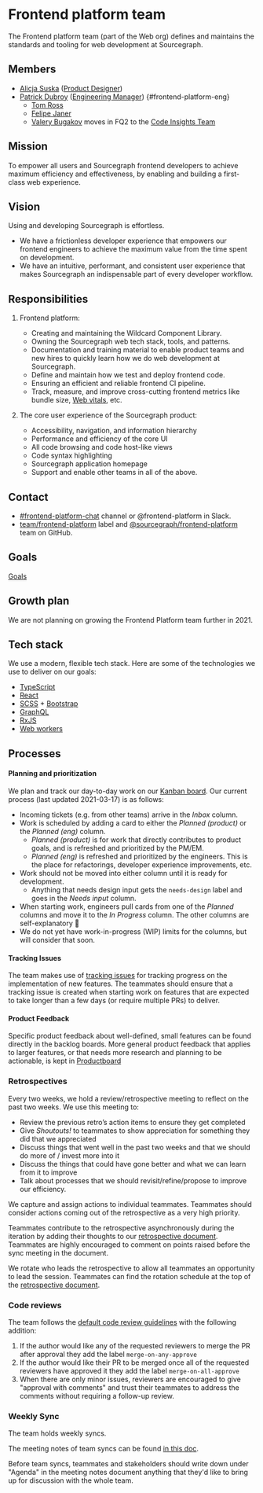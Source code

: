 # Frontend platform team

The Frontend platform team (part of the Web org) defines and maintains the standards and tooling for web development at Sourcegraph.

## Members

<!-- Due to the markdown renderer that we use, the indentation here is sensitive. If you want to change the indentation, check that it renders correctly locally with `make serve` -->
- [Alicja Suska](../../../../company/team/index.md#alicja-suska-she-her) ([Product Designer](../../../product/roles/index.md#product-designer))
- [Patrick Dubroy](../../../../company/team/index.md#patrick-dubroy-he-him) ([Engineering Manager](../../../engineering/roles/index.md#engineering-manager)) {#frontend-platform-eng}
  - [Tom Ross](../../../../company/team/index.md#tom-ross-he-him)
  - [Felipe Janer](../../../../company/team/index.md#felipe-janer-he-him)  
  - [Valery Bugakov](../../../../company/team/index.md#valery-bugakov-he-him) moves in FQ2 to the [Code Insights Team](../code-insights/index.md)

## Mission

To empower all users and Sourcegraph frontend developers to achieve maximum efficiency and effectiveness, by enabling and building a first-class web experience.

## Vision

Using and developing Sourcegraph is effortless.

- We have a frictionless developer experience that empowers our frontend engineers to achieve the maximum value from the time spent on development.
- We have an intuitive, performant, and consistent user experience that makes Sourcegraph an indispensable part of every developer workflow.

## Responsibilities

1. Frontend platform:
   - Creating and maintaining the Wildcard Component Library.
   - Owning the Sourcegraph web tech stack, tools, and patterns.
   - Documentation and training material to enable product teams and new hires to quickly learn how we do web development at Sourcegraph.
   - Define and maintain how we test and deploy frontend code.
   - Ensuring an efficient and reliable frontend CI pipeline.
   - Track, measure, and improve cross-cutting frontend metrics like bundle size, [Web vitals](https://web.dev/vitals/), etc.

2. The core user experience of the Sourcegraph product:
    - Accessibility, navigation, and information hierarchy
    - Performance and efficiency of the core UI
    - All code browsing and code host-like views
    - Code syntax highlighting    
    - Sourcegraph application homepage
    - Support and enable other teams in all of the above.

## Contact

- [#frontend-platform-chat](https://sourcegraph.slack.com/archives/C01LTKUHRL3) channel or @frontend-platform in Slack.
- [team/frontend-platform](https://github.com/sourcegraph/sourcegraph/labels/team%2Ffrontend-platform) label and [@sourcegraph/frontend-platform](https://github.com/orgs/sourcegraph/teams/frontend-platform) team on GitHub.

## Goals

[Goals](goals.md)

## Growth plan

We are not planning on growing the Frontend Platform team further in 2021.

## Tech stack

We use a modern, flexible tech stack.
Here are some of the technologies we use to deliver on our goals:

- [TypeScript](https://www.typescriptlang.org/)
- [React](https://reactjs.org/)
- [SCSS](https://sass-lang.com/) + [Bootstrap](https://getbootstrap.com/)
- [GraphQL](https://graphql.org/)
- [RxJS](https://rxjs-dev.firebaseapp.com/guide/overview)
- [Web workers](https://developer.mozilla.org/en-US/docs/Web/API/Web_Workers_API)

## Processes

#### Planning and prioritization

We plan and track our day-to-day work on our [Kanban board](https://github.com/orgs/sourcegraph/projects/144). Our current process (last updated 2021-03-17) is as follows:

- Incoming tickets (e.g. from other teams) arrive in the _Inbox_ column.
- Work is scheduled by adding a card to either the _Planned (product)_ or the _Planned (eng)_ column.
   - _Planned (product)_ is for work that directly contributes to product goals, and is refreshed and prioritized by the PM/EM.
   - _Planned (eng)_ is refreshed and prioritized by the engineers. This is the place for refactorings, developer experience improvements, etc.
- Work should not be moved into either column until it is ready for development.
   - Anything that needs design input gets the `needs-design` label and goes in the _Needs input_ column.
- When starting work, engineers pull cards from one of the _Planned_ columns and move it to the _In Progress_ column. The other columns are self-explanatory 🙂
- We do not yet have work-in-progress (WIP) limits for the columns, but will consider that soon.

#### Tracking Issues

The team makes use of [tracking issues](../../tracking_issues.md) for tracking progress on the implementation of new features. The teammates should ensure that a tracking issue is created when starting work on features that are expected to take longer than a few days (or require multiple PRs) to deliver.

#### Product Feedback

Specific product feedback about well-defined, small features can be found directly in the backlog boards. More general product feedback that applies to larger features, or that needs more research and planning to be actionable, is kept in [Productboard](https://sourcegraph.productboard.com/feature-board/2330177-web-frontend-platform)

### Retrospectives

Every two weeks, we hold a review/retrospective meeting to reflect on the past two weeks. We use this meeting to:

- Review the previous retro’s action items to ensure they get completed
- Give _Shoutouts!_ to teammates to show appreciation for something they did that we appreciated
- Discuss things that went well in the past two weeks and that we should do more of / invest more into it
- Discuss the things that could have gone better and what we can learn from it to improve
- Talk about processes that we should revisit/refine/propose to improve our efficiency.

We capture and assign actions to individual teammates. Teammates should consider actions coming out of the retrospective as a very high priority.

Teammates contribute to the retrospective asynchronously during the iteration by adding their thoughts to our [retrospective document](https://docs.google.com/document/d/1SRhrTRJFGAEtTyhOqaO7TxsMQeBgIhUXRCDOEcv1EB8/edit). Teammates are highly encouraged to comment on points raised before the sync meeting in the document.

We rotate who leads the retrospective to allow all teammates an opportunity to lead the session. Teammates can find the rotation schedule at the top of the [retrospective document](https://docs.google.com/document/d/1SRhrTRJFGAEtTyhOqaO7TxsMQeBgIhUXRCDOEcv1EB8/edit). 

### Code reviews

The team follows the [default code review guidelines](https://docs.sourcegraph.com/dev/background-information/code_reviews) with the following addition:

1. If the author would like any of the requested reviewers to merge the PR after approval they add the label `merge-on-any-approve`
2. If the author would like their PR to be merged once all of the requested reviewers have approved it they add the label `merge-on-all-approve`
3. When there are only minor issues, reviewers are encouraged to give "approval with comments" and trust their teammates to address the comments without requiring a follow-up review.

### Weekly Sync

The team holds weekly syncs.

The meeting notes of team syncs can be found [in this doc](https://docs.google.com/document/d/1_wptyMfAjLagJKPjIhPt_miXoEpYuyo_64PBCTTr5h0/edit).

Before team syncs, teammates and stakeholders should write down under "Agenda" in the meeting notes document anything that they'd like to bring up for discussion with the whole team.
